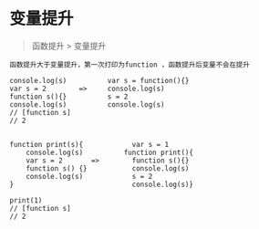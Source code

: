 # 变量提升

> 函数提升 > 变量提升

    函数提升大于变量提升，第一次打印为function ，函数提升后变量不会在提升

    console.log(s)          var s = function(){}
    var s = 2        =>     console.log(s)
    function s(){}          s = 2
    console.log(s)          console.log(s)
    // [function s]
    // 2


    function print(s){            var s = 1
        console.log(s)          function print(){
        var s = 2       =>        function s(){}
        function s() {}           console.log(s)
        console.log(s)            s = 2
    }                             console.log(s)}

    print(1)
    // [function s]
    // 2
